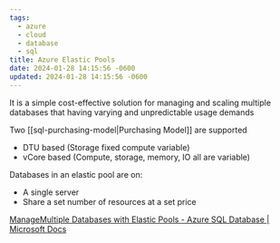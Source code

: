 ```yaml
---
tags:
  - azure
  - cloud
  - database
  - sql
title: Azure Elastic Pools
date: 2024-01-28 14:15:56 -0600
updated: 2024-01-28 14:15:56 -0600
---
```


It is a simple cost-effective solution for managing and scaling multiple databases that having varying and unpredictable usage demands

Two [[sql-purchasing-model|Purchasing Model]] are supported
* DTU based (Storage fixed compute variable)
* vCore based (Compute, storage, memory, IO all are variable)

Databases in an elastic pool are on:
* A single server
* Share a set number of resources at a set price

[ManageMultiple Databases with Elastic Pools - Azure SQL Database | Microsoft Docs](https://docs.microsoft.com/en-us/azure/azure-sql/database/elastic-pool-overview)
